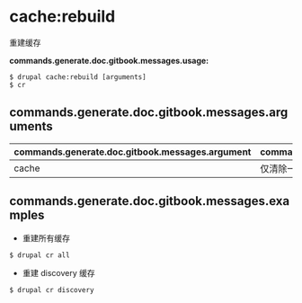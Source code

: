 # cache:rebuild
重建缓存

**commands.generate.doc.gitbook.messages.usage:**
```
$ drupal cache:rebuild [arguments]
$ cr  
```

## commands.generate.doc.gitbook.messages.arguments
commands.generate.doc.gitbook.messages.argument | commands.generate.doc.gitbook.messages.details
---------|-------------
cache | 仅清除一个特定的缓存

## commands.generate.doc.gitbook.messages.examples
* 重建所有缓存
```
$ drupal cr all
```
* 重建 discovery 缓存
```
$ drupal cr discovery
```

